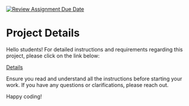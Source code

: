 [![Review Assignment Due Date](https://classroom.github.com/assets/deadline-readme-button-24ddc0f5d75046c5622901739e7c5dd533143b0c8e959d652212380cedb1ea36.svg)](https://classroom.github.com/a/ECgikUpd)
# Project Details

Hello students! For detailed instructions and requirements regarding this project, please click on the link below:

[Details](https://gvsu-cis371.github.io/projects/1.html)

Ensure you read and understand all the instructions before starting your work. If you have any questions or clarifications, please reach out.

Happy coding!
